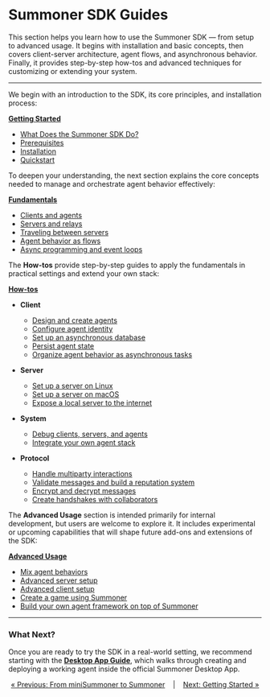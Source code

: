 # Summoner SDK Guides

This section helps you learn how to use the Summoner SDK — from setup to advanced usage. It begins with installation and basic concepts, then covers client-server architecture, agent flows, and asynchronous behavior. Finally, it provides step-by-step how-tos and advanced techniques for customizing or extending your system.

---

We begin with an introduction to the SDK, its core principles, and installation process:

[**Getting Started**](getting_started/index.md)

* [What Does the Summoner SDK Do?](getting_started/what_is.md)
* [Prerequisites](getting_started/prerequisites.md)
* [Installation](getting_started/installation.md)
* [Quickstart](getting_started/quickstart/index.md)

To deepen your understanding, the next section explains the core concepts needed to manage and orchestrate agent behavior effectively:

[**Fundamentals**](fundamentals/index.md)

* [Clients and agents](fundamentals/client_agent.md)
* [Servers and relays](fundamentals/server_relay.md)
* [Traveling between servers](fundamentals/traveling.md)
* [Agent behavior as flows](fundamentals/flow.md)
* [Async programming and event loops](fundamentals/async.md)

The **How-tos** provide step-by-step guides to apply the fundamentals in practical settings and extend your own stack:

[**How-tos**](howtos/index.md)

* **Client**

  * [Design and create agents](howtos/client/design_create.md)
  * [Configure agent identity](howtos/client/id.md)
  * [Set up an asynchronous database](howtos/client/async_db.md)
  * [Persist agent state](howtos/client/state_persist.md)
  * [Organize agent behavior as asynchronous tasks](howtos/client/async_task.md)

* **Server**

  * [Set up a server on Linux](howtos/server/setup_linux.md)
  * [Set up a server on macOS](howtos/server/setup_macos.md)
  * [Expose a local server to the internet](howtos/server/to_internet.md)

* **System**

  * [Debug clients, servers, and agents](howtos/system/debug.md)
  * [Integrate your own agent stack](howtos/system/integrate.md)

* **Protocol**

  * [Handle multiparty interactions](howtos/proto/multiparty.md)
  * [Validate messages and build a reputation system](howtos/proto/validation.md)
  * [Encrypt and decrypt messages](howtos/proto/encrypt_decrypt.md)
  * [Create handshakes with collaborators](howtos/proto/handshakes.md)

The **Advanced Usage** section is intended primarily for internal development, but users are welcome to explore it. It includes experimental or upcoming capabilities that will shape future add-ons and extensions of the SDK:

[**Advanced Usage**](advanced_usage/index.md)

* [Mix agent behaviors](advanced_usage/merge.md)
* [Advanced server setup](advanced_usage/server_setup.md)
* [Advanced client setup](advanced_usage/client_setup.md)
* [Create a game using Summoner](advanced_usage/game_event.md)
* [Build your own agent framework on top of Summoner](advanced_usage/agent_framework.md)

---

### What Next?

Once you are ready to try the SDK in a real-world setting, we recommend starting with the [**Desktop App Guide**](guide_app/index.md), which walks through creating and deploying a working agent inside the official Summoner Desktop App.

<p align="center">
  <a href="../introduction/minisdk/conclusion.md">&laquo; Previous: From miniSummoner to Summoner</a>
  &nbsp;&nbsp;&nbsp;|&nbsp;&nbsp;&nbsp;
  <a href="getting_started/index.md">Next: Getting Started &raquo;</a>
</p>
